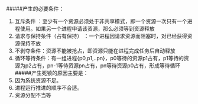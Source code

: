 #####产生的必要条件：
1. 互斥条件  ：至少有一个资源必须处于非共享模式，即一个资源一次只有一个进程使用。如果另一个进程申请该资源，那么必须等到资源释放
2. 请求与保持条件（占有保持） ：一个进程因请求资源而阻塞时，对已经获得资源保持不放 
3. 不剥夺条件：资源不能被抢占，即资源只能在进程完成任务后自动释放
4. 循环等待条件：有一组进程{p0,p1,..pn}，p0等待的资源p1占有，p1等待的资源为p2占有，pn-1等待资源pn占有，pn等待资源p0占有，形成等待循环
#####产生死锁的原因主要是：
1.  因为系统资源不足。
2. 进程运行推进的顺序不合适。
3. 资源分配不当等